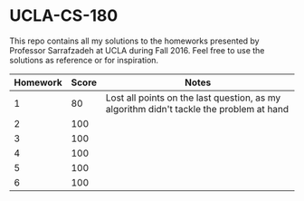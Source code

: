 # UCLA-CS-180
This repo contains all my solutions to the homeworks presented by Professor Sarrafzadeh at UCLA during Fall 2016. Feel free to
use the solutions as reference or for inspiration.

Homework | Score | Notes
---- | ---- | ----
1 | 80 | Lost all points on the last question, as my algorithm didn't tackle the problem at hand
2 | 100 | 
3 | 100 | 
4 | 100 | 
5 | 100 | 
6 | 100 | 
